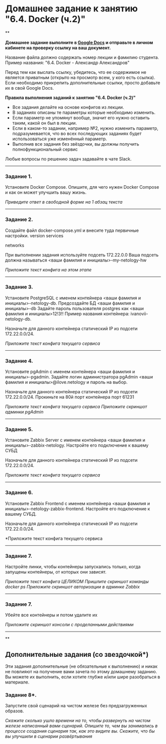 # Домашнее задание к занятию "6.4. Docker (ч.2)"

**

**Домашнее задание выполните в [Google Docs](https://docs.google.com/) и отправьте в личном кабинете на проверку ссылку на ваш документ.** 

Название файла должно содержать номер лекции и фамилию студента. Пример названия: "6.4. Docker - Александр Александров"

Перед тем как выслать ссылку, убедитесь, что ее содержимое не является приватным (открыто на просмотр всем, у кого есть ссылка). Если необходимо прикрепить дополнительные ссылки, просто добавьте их в свой Google Docs.

**Правила выполнения заданий к занятию "6.4. Docker (ч.2)"**

- Все задания делайте на основе конфигов из лекции. 
- В заданиях описаны те параметры которые необходимо изменить. 
- Если параметр не упомянут вообще, значит его нужно оставить таким, какой он был в лекции. 
- Если в каком-то задании, например №2, нужно изменить параметр, подразумевается, что во всех последующих заданиях будет использоваться  уже изменённый параметр.
- Выполнив все задания без звёздочки, вы должны получить полнофункциональный сервис

Любые вопросы по решению задач задавайте в чате Slack.

---

### Задание 1. 

Установите Docker Compose. Опишите, для чего нужен Docker Compose и как он может улучшить вашу жизнь.

*Приведите ответ в свободной форме на 1 абзац текста*

---

### Задание 2. 

Создайте файл docker-compose.yml и внесите туда первичные настройки. 
version
services

networks

При выполнении задания используйте подсеть 172.22.0.0
Ваша подсеть должна называться <ваши фамилия и инициалы>-my-netology-hw

*Приложите текст конфига на этом этапе*

---

### Задание 3. 

Установите PostgreSQL с именем контейнера <ваши фамилия и инициалы>-netology-db. 
Предсоздайте БД <ваши фамилия и инициалы>-db
Задайте пароль пользователя postgres как <ваши фамилия и инициалы>12!3!!
Пример названия контейнера: ivanovii-netology-db.

Назначьте для данного контейнера статический IP из подсети 172.22.0.0/24.

*Приложите текст конфига текущего сервиса*

---

### Задание 4. 

Установите pgAdmin с именем контейнера <ваши фамилия и инициалы>-pgadmin. 
Задайте логин администратора pgAdmin <ваши фамилия и инициалы>@ilove.netology и пароль на выбор.

Назначьте для данного контейнера статический IP из подсети 172.22.0.0/24.
Прокиньте на 80й порт контейнера порт 61231

*Приложите текст конфига текущего сервиса*
*Приложите скриншот админки pgAdmin*

---

### Задание 5. 

Установите Zabbix Server с именем контейнера <ваши фамилия и инициалы>-zabbix-netology. 
Настройте его подключение к вашему СУБД

Назначьте для данного контейнера статический IP из подсети 172.22.0.0/24.

*Приложите текст конфига текущего сервиса*

---

### Задание 6. 

Установите Zabbix Frontend с именем контейнера <ваши фамилия и инициалы>-netology-zabbix-frontend. 
Настройте его подключение к вашему СУБД.

Назначьте для данного контейнера статический IP из подсети 172.22.0.0/24.

*Приложите текст конфига текущего сервиса

---

### Задание 7. 

Настройте линки, чтобы контейнеры запускались только, когда запущены контейнеры, от которых они зависят.

*Приложите текст конфига ЦЕЛИКОМ
Пришлите скриншот команды docker ps
Приложите скриншот авторизации в админке Zabbix*

---

### Задание 7. 

Убейте все контейнеры и потом удалите их

*Приложите скриншот консоли с проделанными действиями*

---

**

## Дополнительные задания (со звездочкой*)
Эти задания дополнительные (не обязательные к выполнению) и никак не повлияют на получение вами зачета по этому домашнему заданию. Вы можете их выполнить, если хотите глубже и/или шире разобраться в материале.

### Задание 8*. 

Запустите свой сценарий на чистом железе без предзагруженных образов.

*Скажите сколько ушло времени на то, чтобы развернуть на чистом железе написанный вами сценарий.
Опишите то, чем вы занимались в процессе создания сценария так, как это видите вы.
Скажите, что бы вы улучшили в сценарии развёртывания*

